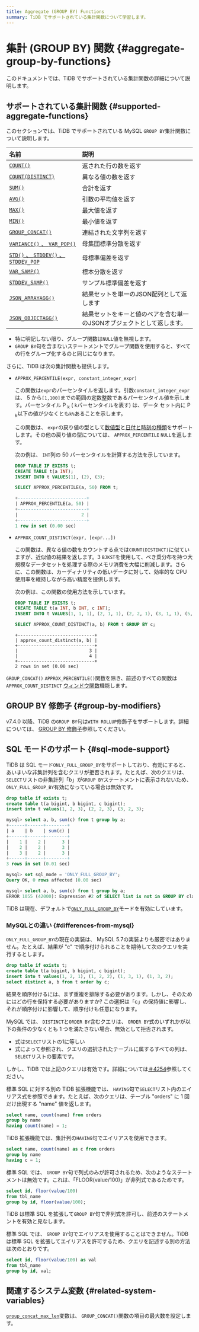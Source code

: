 ```yaml
---
title: Aggregate (GROUP BY) Functions
summary: TiDB でサポートされている集計関数について学習します。
---
```


# 集計 (GROUP BY) 関数 {#aggregate-group-by-functions}

このドキュメントでは、TiDB でサポートされている集計関数の詳細について説明します。

## サポートされている集計関数 {#supported-aggregate-functions}

このセクションでは、TiDB でサポートされている MySQL `GROUP BY`集計関数について説明します。

| 名前                                                                                                                   | 説明                                    |
| :------------------------------------------------------------------------------------------------------------------- | :------------------------------------ |
| [`COUNT()`](https://dev.mysql.com/doc/refman/8.0/en/aggregate-functions.html#function_count)                         | 返された行の数を返す                            |
| [`COUNT(DISTINCT)`](https://dev.mysql.com/doc/refman/8.0/en/aggregate-functions.html#function_count-distinct)        | 異なる値の数を返す                             |
| [`SUM()`](https://dev.mysql.com/doc/refman/8.0/en/aggregate-functions.html#function_sum)                             | 合計を返す                                 |
| [`AVG()`](https://dev.mysql.com/doc/refman/8.0/en/aggregate-functions.html#function_avg)                             | 引数の平均値を返す                             |
| [`MAX()`](https://dev.mysql.com/doc/refman/8.0/en/aggregate-functions.html#function_max)                             | 最大値を返す                                |
| [`MIN()`](https://dev.mysql.com/doc/refman/8.0/en/aggregate-functions.html#function_min)                             | 最小値を返す                                |
| [`GROUP_CONCAT()`](https://dev.mysql.com/doc/refman/8.0/en/aggregate-functions.html#function_group-concat)           | 連結された文字列を返す                           |
| [`VARIANCE()` 、 `VAR_POP()`](https://dev.mysql.com/doc/refman/8.0/en/aggregate-functions.html#function_var-pop)      | 母集団標準分散を返す                            |
| [`STD()` 、 `STDDEV()` 、 `STDDEV_POP`](https://dev.mysql.com/doc/refman/8.0/en/aggregate-functions.html#function_std) | 母標準偏差を返す                              |
| [`VAR_SAMP()`](https://dev.mysql.com/doc/refman/8.0/en/aggregate-functions.html#function_var-samp)                   | 標本分散を返す                               |
| [`STDDEV_SAMP()`](https://dev.mysql.com/doc/refman/8.0/en/aggregate-functions.html#function_stddev-samp)             | サンプル標準偏差を返す                           |
| [`JSON_ARRAYAGG()`](/functions-and-operators/json-functions/json-functions-aggregate.md#json_arrayagg)               | 結果セットを単一のJSON配列として返します                |
| [`JSON_OBJECTAGG()`](/functions-and-operators/json-functions/json-functions-aggregate.md#json_objectagg)             | 結果セットをキーと値のペアを含む単一のJSONオブジェクトとして返します。 |

-   特に明記しない限り、グループ関数は`NULL`値を無視します。
-   `GROUP BY`句を含まないステートメントでグループ関数を使用すると、すべての行をグループ化するのと同じになります。

さらに、TiDB は次の集計関数も提供します。

-   `APPROX_PERCENTILE(expr, constant_integer_expr)`

    この関数は`expr`のパーセンタイルを返します。引数`constant_integer_expr`は、 5 から`[1,100]`までの範囲の定数整数であるパーセンタイル値を示します。パーセンタイル P <sub>k</sub> ( `k`パーセンタイルを表す) は、データ セット内に P <sub>k</sub>以下の値が少なくとも`k%`あることを示します。

    この関数は、 `expr`の戻り値の型として[数値型](/data-type-numeric.md)と[日付と時刻の種類](/data-type-date-and-time.md)をサポートします。その他の戻り値の型については、 `APPROX_PERCENTILE` `NULL`を返します。

    次の例は、 `INT`列の 50 パーセンタイルを計算する方法を示しています。

    ```sql
    DROP TABLE IF EXISTS t;
    CREATE TABLE t(a INT);
    INSERT INTO t VALUES(1), (2), (3);
    ```

    ```sql
    SELECT APPROX_PERCENTILE(a, 50) FROM t;
    ```

    ```sql
    +--------------------------+
    | APPROX_PERCENTILE(a, 50) |
    +--------------------------+
    |                        2 |
    +--------------------------+
    1 row in set (0.00 sec)
    ```

-   `APPROX_COUNT_DISTINCT(expr, [expr...])`

    この関数は、異なる値の数をカウントする点では`COUNT(DISTINCT)`に似ていますが、近似値の結果を返します。3 `BJKST`を使用して、べき乗分布を持つ大規模なデータセットを処理する際のメモリ消費を大幅に削減します。さらに、この関数は、カーディナリティの低いデータに対して、効率的な CPU 使用率を維持しながら高い精度を提供します。

    次の例は、この関数の使用方法を示しています。

    ```sql
    DROP TABLE IF EXISTS t;
    CREATE TABLE t(a INT, b INT, c INT);
    INSERT INTO t VALUES(1, 1, 1), (2, 1, 1), (2, 2, 1), (3, 1, 1), (5, 1, 2), (5, 1, 2), (6, 1, 2), (7, 1, 2);
    ```

    ```sql
    SELECT APPROX_COUNT_DISTINCT(a, b) FROM t GROUP BY c;
    ```

        +-----------------------------+
        | approx_count_distinct(a, b) |
        +-----------------------------+
        |                           3 |
        |                           4 |
        +-----------------------------+
        2 rows in set (0.00 sec)

`GROUP_CONCAT()` `APPROX_PERCENTILE()`関数を除き、前述のすべての関数は`APPROX_COUNT_DISTINCT` [ウィンドウ関数](/functions-and-operators/window-functions.md)機能します。

## GROUP BY 修飾子 {#group-by-modifiers}

v7.4.0 以降、TiDB の`GROUP BY`句は`WITH ROLLUP`修飾子をサポートします。詳細については、 [GROUP BY 修飾子](/functions-and-operators/group-by-modifier.md)参照してください。

## SQL モードのサポート {#sql-mode-support}

TiDB は SQL モード`ONLY_FULL_GROUP_BY`をサポートしており、有効にすると、あいまいな非集計列を含むクエリが拒否されます。たとえば、次のクエリは、 `SELECT`リストの非集計列「b」が`GROUP BY`ステートメントに表示されないため、 `ONLY_FULL_GROUP_BY`有効になっている場合は無効です。

```sql
drop table if exists t;
create table t(a bigint, b bigint, c bigint);
insert into t values(1, 2, 3), (2, 2, 3), (3, 2, 3);

mysql> select a, b, sum(c) from t group by a;
+------+------+--------+
| a    | b    | sum(c) |
+------+------+--------+
|    1 |    2 |      3 |
|    2 |    2 |      3 |
|    3 |    2 |      3 |
+------+------+--------+
3 rows in set (0.01 sec)

mysql> set sql_mode = 'ONLY_FULL_GROUP_BY';
Query OK, 0 rows affected (0.00 sec)

mysql> select a, b, sum(c) from t group by a;
ERROR 1055 (42000): Expression #2 of SELECT list is not in GROUP BY clause and contains nonaggregated column 'b' which is not functionally dependent on columns in GROUP BY clause; this is incompatible with sql_mode=only_full_group_by
```

TiDB は現在、デフォルトで[`ONLY_FULL_GROUP_BY`](/mysql-compatibility.md#default-differences)モードを有効にしています。

### MySQLとの違い {#differences-from-mysql}

`ONLY_FULL_GROUP_BY`の現在の実装は、 MySQL 5.7の実装よりも厳密ではありません。たとえば、結果が &quot;c&quot; で順序付けられることを期待して次のクエリを実行するとします。

```sql
drop table if exists t;
create table t(a bigint, b bigint, c bigint);
insert into t values(1, 2, 1), (1, 2, 2), (1, 3, 1), (1, 3, 2);
select distinct a, b from t order by c;
```

結果を順序付けるには、まず重複を排除する必要があります。しかし、そのためにはどの行を保持する必要がありますか? この選択は「c」の保持値に影響し、それが順序付けに影響して、順序付けも任意になります。

MySQL では、 `DISTINCT`と`ORDER BY`含むクエリは、 `ORDER BY`式のいずれかが以下の条件の少なくとも 1 つを満たさない場合、無効として拒否されます。

-   式は`SELECT`リストの1に等しい
-   式によって参照され、クエリの選択されたテーブルに属するすべての列は、 `SELECT`リストの要素です。

しかし、TiDB では上記のクエリは有効です。詳細については[＃4254](https://github.com/pingcap/tidb/issues/4254)参照してください。

標準 SQL に対する別の TiDB 拡張機能では、 `HAVING`句で`SELECT`リスト内のエイリアス式を参照できます。たとえば、次のクエリは、テーブル &quot;orders&quot; に 1 回だけ出現する &quot;name&quot; 値を返します。

```sql
select name, count(name) from orders
group by name
having count(name) = 1;
```

TiDB 拡張機能では、集計列の`HAVING`句でエイリアスを使用できます。

```sql
select name, count(name) as c from orders
group by name
having c = 1;
```

標準 SQL では、 `GROUP BY`句で列式のみが許可されるため、次のようなステートメントは無効です。これは、「FLOOR(value/100)」が非列式であるためです。

```sql
select id, floor(value/100)
from tbl_name
group by id, floor(value/100);
```

TiDB は標準 SQL を拡張して`GROUP BY`句で非列式を許可し、前述のステートメントを有効と見なします。

標準 SQL では、 `GROUP BY`句でエイリアスを使用することはできません。TiDB は標準 SQL を拡張してエイリアスを許可するため、クエリを記述する別の方法は次のとおりです。

```sql
select id, floor(value/100) as val
from tbl_name
group by id, val;
```

## 関連するシステム変数 {#related-system-variables}

[`group_concat_max_len`](/system-variables.md#group_concat_max_len)変数は、 `GROUP_CONCAT()`関数の項目の最大数を設定します。
